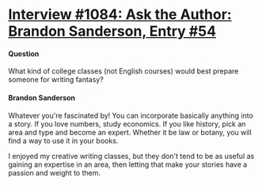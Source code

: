 # [Interview #1084: Ask the Author: Brandon Sanderson, Entry #54](https://www.theoryland.com/intvmain.php?i=1084#54)

#### Question

What kind of college classes (not English courses) would best prepare someone for writing fantasy?

#### Brandon Sanderson

Whatever you're fascinated by! You can incorporate basically anything into a story. If you love numbers, study economics. If you like history, pick an area and type and become an expert. Whether it be law or botany, you will find a way to use it in your books.

I enjoyed my creative writing classes, but they don't tend to be as useful as gaining an expertise in an area, then letting that make your stories have a passion and weight to them.

